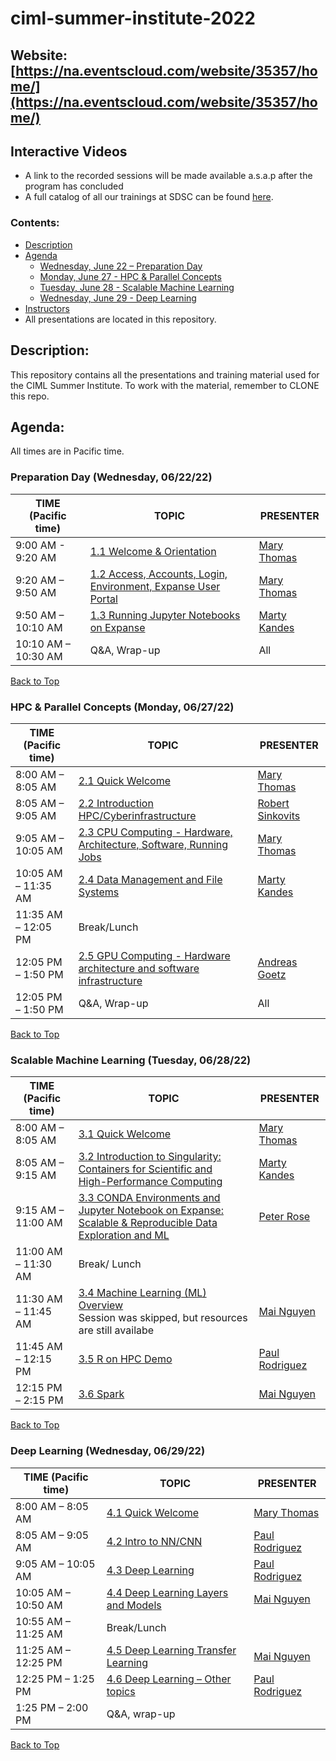 # ciml-summer-institute-2022
## Website: [https://na.eventscloud.com/website/35357/home/](https://na.eventscloud.com/website/35357/home/)

## Interactive Videos
* A link to the recorded sessions will be made available a.s.a.p after the program has concluded
* A full catalog of all our trainings at SDSC can be found [here](https://www.sdsc.edu/education_and_training/training_hpc.html#catalog).

### <a name="top">**Contents:**
* [Description](#description)
* [Agenda](#agenda)
  * [Wednesday, June 22 – Preparation Day](#agenda-prep)
  * [Monday, June 27 - HPC & Parallel Concepts](#agenda-hpc-pc)
  * [Tuesday, June 28 - Scalable Machine Learning](#agenda-scalable-ml)
  * [Wednesday, June 29 - Deep Learning](#agenda-deep-ml)
* [Instructors](#instructors)
* All presentations are located in this repository.

## Description:<a name="description"></a>
This repository contains all the presentations and training material used for the CIML Summer Institute.
To work with the material, remember to CLONE this repo.


## Agenda:<a name="agenda"></a>
All times are in Pacific time.

### Preparation Day (Wednesday, 06/22/22) <a name="agenda-prep"></a>
| **TIME (Pacific time)**       |   **TOPIC** | **PRESENTER** |
| -------------------- |  ----------- | ----------- |
| 9:00 AM - 9:20 AM	   |  [1.1 Welcome & Orientation](https://github.com/ciml-org/ciml-summer-institute-2022/tree/main/1.1_prep_day_welcome_and_orientation) | [Mary Thomas](https://www.sdsc.edu/research/researcher_spotlight/thomas_mary.html)   |
| 9:20 AM – 9:50 AM    |  [1.2 Access, Accounts, Login, Environment, Expanse User Portal](https://github.com/ciml-org/ciml-summer-institute-2022/tree/main/1.2_accounts_login_environments_expanse_portal) | [Mary Thomas](https://www.sdsc.edu/research/researcher_spotlight/thomas_mary.html)  |
| 9:50 AM – 10:10 AM   |  [1.3 Running Jupyter Notebooks on Expanse ](https://github.com/ciml-org/ciml-summer-institute-2022/tree/main/1.3_running_jupyter_notebooks_expanse)| [Marty Kandes](https://www.linkedin.com/in/marty-kandes-b53a34144/) |
| 10:10 AM – 10:30 AM	 |  Q&A, Wrap-up  | All |

[Back to Top](#top)

 ### HPC & Parallel Concepts (Monday, 06/27/22)<a name="agenda-hpc-pc"></a>
| **TIME (Pacific time)**       | **TOPIC** | **PRESENTER** |
| -------------------- | ----------- | ----------- |
| 8:00 AM – 8:05 AM    | 	[2.1 Quick Welcome](https://github.com/ciml-org/ciml-summer-institute-2022/tree/main/2.1_welcome_orientation_introductions)|  [Mary Thomas](https://www.sdsc.edu/research/researcher_spotlight/thomas_mary.html)  |
| 8:05 AM – 9:05 AM	   |  [2.2 Introduction HPC/Cyberinfrastructure](https://github.com/ciml-org/ciml-summer-institute-2022/tree/main/2.2_introduction_hpc_cyberinfrastructure)| [Robert Sinkovits](https://www.sdsc.edu/research/researcher_spotlight/sinkovits_robert.html) |
| 9:05 AM – 10:05 AM   | 	[2.3 CPU Computing - Hardware, Architecture, Software, Running Jobs](https://github.com/ciml-org/ciml-summer-institute-2022/tree/main/2.3_cpu_computing_hardware_architecture_and_software_infrastructure)| [Mary Thomas](https://www.sdsc.edu/research/researcher_spotlight/thomas_mary.html) |
| 10:05 AM – 11:35 AM	 |  [2.4 Data Management and File Systems](https://github.com/ciml-org/ciml-summer-institute-2022/tree/main/2.4_data_management_and_file_systems) | [Marty Kandes](https://www.linkedin.com/in/marty-kandes-b53a34144/) |
| 11:35 AM – 12:05 PM  | Break/Lunch |    |
| 12:05 PM – 1:50 PM   |  [2.5  GPU Computing - Hardware architecture and software infrastructure](https://github.com/ciml-org/ciml-summer-institute-2022/tree/main/2.5_gpu_computing_hardware_architecture_and_software_infrastructure)| [Andreas Goetz](https://www.sdsc.edu/research/researcher_spotlight/goetz_andreas.html) |
| 12:05 PM – 1:50 PM   |  Q&A, Wrap-up | All |

[Back to Top](#top)

### Scalable Machine Learning (Tuesday, 06/28/22)<a name="agenda-scalable-ml"></a>
| **TIME (Pacific time)**       | **TOPIC** | **PRESENTER** |
| -------------------- | ----------- | ----------- |
| 8:00 AM – 8:05 AM   |  [3.1 Quick Welcome](https://github.com/ciml-org/ciml-summer-institute-2022/tree/main/3.1_quick_welcome_introduction)  | [Mary Thomas](https://www.sdsc.edu/research/researcher_spotlight/thomas_mary.html)  |
| 8:05 AM – 9:15 AM   | 	[3.2 Introduction to Singularity: Containers for Scientific and <br>High-Performance Computing](https://github.com/ciml-org/ciml-summer-institute-2022/tree/main/3.2_introduction_to_singularity)  |  [Marty Kandes](https://www.linkedin.com/in/marty-kandes-b53a34144/)  |
| 9:15 AM – 11:00 AM  |  [3.3 CONDA Environments and Jupyter Notebook on Expanse: Scalable & Reproducible Data Exploration and ML](https://github.com/ciml-org/ciml-summer-institute-2022/tree/main/3.3_conda_environments_and_jupyter_notebooks_on_expanse) | [Peter Rose](https://www.sdsc.edu/research/researcher_spotlight/rose_peter.html) |
| 11:00 AM – 11:30 AM |  Break/ Lunch |  |
| 11:30 AM – 11:45 AM |  [3.4 Machine Learning (ML) Overview](https://github.com/ciml-org/ciml-summer-institute-2022/tree/main/3.4_machine_learning_overview) <br> Session was skipped, but resources are still availabe | [Mai Nguyen](https://www.sdsc.edu/research/researcher_spotlight/nguyen_mai.html) |
| 11:45 AM – 12:15 PM |  [3.5 R on HPC Demo](https://github.com/ciml-org/ciml-summer-institute-2022/tree/main/3.5_r_on_hpc_demo) | [Paul Rodriguez](https://www.coursera.org/instructor/~13847302) |
| 12:15 PM – 2:15 PM  |  [3.6 Spark](https://github.com/ciml-org/ciml-summer-institute-2022/tree/main/3.6_spark)   | [Mai Nguyen](https://www.sdsc.edu/research/researcher_spotlight/nguyen_mai.html) |

[Back to Top](#top)

### Deep Learning (Wednesday, 06/29/22)<a name="agenda-deep-ml"></a>
| **TIME (Pacific time)** | **TOPIC** | **PRESENTER** |
| -------------------- | ----------- | ----------- |
| 8:00 AM – 8:05 AM    |  [4.1 Quick Welcome](https://github.com/ciml-org/ciml-summer-institute-2022/tree/main/4.1_quick_welcome_introduction)  | [Mary Thomas](https://www.sdsc.edu/research/researcher_spotlight/thomas_mary.html) |
| 8:05 AM – 9:05 AM    |  [4.2 Intro to NN/CNN ](https://github.com/ciml-org/ciml-summer-institute-2022/tree/main/4.2_intro_to_nn_cnn) | [Paul Rodriguez](https://www.coursera.org/instructor/~13847302) |
| 9:05 AM – 10:05 AM   |  [4.3 Deep Learning](https://github.com/ciml-org/ciml-summer-institute-2022/tree/main/4.3_deep_learning) | [Paul Rodriguez](https://www.coursera.org/instructor/~13847302)  |
| 10:05 AM – 10:50 AM	 |  [4.4 Deep Learning Layers and Models](https://github.com/ciml-org/ciml-summer-institute-2022/tree/main/4.4_deep_learning_layers_and_models) | [Mai Nguyen](https://www.sdsc.edu/research/researcher_spotlight/nguyen_mai.html) |
| 10:55 AM – 11:25 AM	 |  Break/Lunch  |  |
| 11:25 AM – 12:25 PM   |  [4.5 Deep Learning Transfer Learning](https://github.com/ciml-org/ciml-summer-institute-2022/tree/main/4.5_deep_learning_transfer_learning)  | [Mai Nguyen](https://www.sdsc.edu/research/researcher_spotlight/nguyen_mai.html) |
| 12:25 PM – 1:25 PM    |  [4.6 Deep Learning – Other topics](https://github.com/ciml-org/ciml-summer-institute-2022/tree/main/4.6_deep_learning_other_topics)  | [Paul Rodriguez](https://www.coursera.org/instructor/~13847302) |
| 1:25 PM – 2:00 PM   | Q&A, wrap-up | |

[Back to Top](#top)
